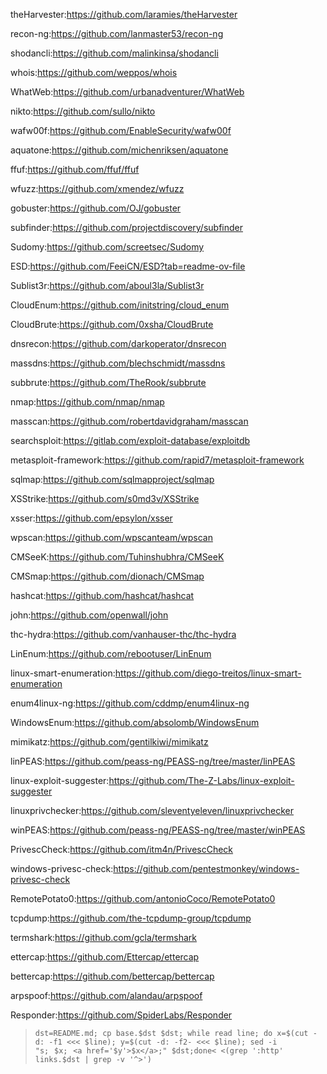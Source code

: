 theHarvester:https://github.com/laramies/theHarvester

recon-ng:https://github.com/lanmaster53/recon-ng

shodancli:https://github.com/malinkinsa/shodancli

whois:https://github.com/weppos/whois

WhatWeb:https://github.com/urbanadventurer/WhatWeb

nikto:https://github.com/sullo/nikto

wafw00f:https://github.com/EnableSecurity/wafw00f

aquatone:https://github.com/michenriksen/aquatone

ffuf:https://github.com/ffuf/ffuf

wfuzz:https://github.com/xmendez/wfuzz

gobuster:https://github.com/OJ/gobuster

subfinder:https://github.com/projectdiscovery/subfinder

Sudomy:https://github.com/screetsec/Sudomy

ESD:https://github.com/FeeiCN/ESD?tab=readme-ov-file

Sublist3r:https://github.com/aboul3la/Sublist3r

CloudEnum:https://github.com/initstring/cloud_enum

CloudBrute:https://github.com/0xsha/CloudBrute

dnsrecon:https://github.com/darkoperator/dnsrecon

massdns:https://github.com/blechschmidt/massdns

subbrute:https://github.com/TheRook/subbrute

nmap:https://github.com/nmap/nmap

masscan:https://github.com/robertdavidgraham/masscan

searchsploit:https://gitlab.com/exploit-database/exploitdb

metasploit-framework:https://github.com/rapid7/metasploit-framework

sqlmap:https://github.com/sqlmapproject/sqlmap

XSStrike:https://github.com/s0md3v/XSStrike

xsser:https://github.com/epsylon/xsser

wpscan:https://github.com/wpscanteam/wpscan

CMSeeK:https://github.com/Tuhinshubhra/CMSeeK

CMSmap:https://github.com/dionach/CMSmap

hashcat:https://github.com/hashcat/hashcat

john:https://github.com/openwall/john

thc-hydra:https://github.com/vanhauser-thc/thc-hydra

LinEnum:https://github.com/rebootuser/LinEnum

linux-smart-enumeration:https://github.com/diego-treitos/linux-smart-enumeration

enum4linux-ng:https://github.com/cddmp/enum4linux-ng

WindowsEnum:https://github.com/absolomb/WindowsEnum

mimikatz:https://github.com/gentilkiwi/mimikatz

linPEAS:https://github.com/peass-ng/PEASS-ng/tree/master/linPEAS

linux-exploit-suggester:https://github.com/The-Z-Labs/linux-exploit-suggester

linuxprivchecker:https://github.com/sleventyeleven/linuxprivchecker

winPEAS:https://github.com/peass-ng/PEASS-ng/tree/master/winPEAS

PrivescCheck:https://github.com/itm4n/PrivescCheck

windows-privesc-check:https://github.com/pentestmonkey/windows-privesc-check

RemotePotato0:https://github.com/antonioCoco/RemotePotato0

tcpdump:https://github.com/the-tcpdump-group/tcpdump

termshark:https://github.com/gcla/termshark

ettercap:https://github.com/Ettercap/ettercap

bettercap:https://github.com/bettercap/bettercap

arpspoof:https://github.com/alandau/arpspoof

Responder:https://github.com/SpiderLabs/Responder

> `dst=README.md; cp base.$dst $dst; while read line; do x=$(cut -d: -f1 <<< $line); y=$(cut -d: -f2- <<< $line); sed -i "s;⠀$x;⠀<a href='$y'>$x</a>;" $dst;done< <(grep ':http' links.$dst | grep -v '^>')`
